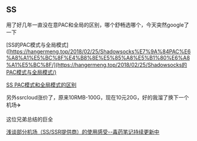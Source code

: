 ## SS

用了好几年一直没在意PAC和全局的区别，哪个舒畅选哪个，今天突然google了一下

[SS的PAC模式与全局模式]([https://hangermeng.top/2018/02/25/Shadowsocks%E7%9A%84PAC%E6%A8%A1%E5%BC%8F%E4%B8%8E%E5%85%A8%E5%B1%80%E6%A8%A1%E5%BC%8F/](https://hangermeng.top/2018/02/25/Shadowsocks的PAC模式与全局模式/)

[SS PAC模式和全局模式的区别](https://www.zybuluo.com/gongzhen/note/472805)

另外ssrcloud涨价了，原来10RMB-100G，现在10元20G，好的我溜了换下一个机场✈️

这位兄弟总结的巨全

[浅谈部分机场（SS/SSR提供商）的使用感受--毒药笔记持续更新中](https://www.evernote.com/shard/s609/client/snv?sn=https://www.evernote.com/shard/s609/sh/087d120a-d07f-4b13-95d4-95af5d573db5%2F43c350e6c55ac4c3)
